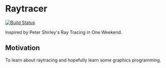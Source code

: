 # Raytracer
[![Build Status](https://travis-ci.com/arghasen/raytracer.svg?branch=master)](https://travis-ci.com/arghasen/raytracer)

Inspired by Peter Shirley's Ray Tracing in One Weekend. 
## Motivation
To learn about raytracing and hopefully learn some graphics programming.

